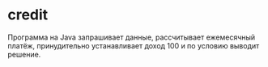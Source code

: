 # credit
Программа на Java запрашивает данные, рассчитывает ежемесячный платёж, принудительно устанавливает доход 100 и по условию выводит решение.
